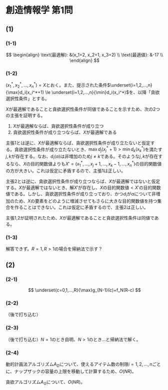 # 創造情報学 第1問

## (1)

### (1-1)

$$
\begin{align}
\text{最適解}: &(x_1=2, x_2=1, x_3=2) \\
\text{最適値}: &-17 \\
\end{align}
$$

### (1-2)

$(x_1^*, x_2^*,...,x_n^*)=X$とおく。また、提示された条件$\underset{i=1,2,...,n}{\max}d_i(x_i^*+1) \le \underset{i=1,2,...,n}{\min}d_i(x_i^*)$を、以降「貪欲選択性条件」とする。

$X$が最適解であることと貪欲選択性条件が同値であることを示すため、次の2つの主張を証明する。

1. $X$が最適解ならば、貪欲選択性条件が成り立つ
2. 貪欲選択性条件が成り立つならば、$X$が最適解である

主張1とは逆に、$X$が最適解ならば、貪欲選択性条件が成り立たないと仮定する。貪欲選択性条件が成り立たないとき、$\max d_j(x_j^*+1) > \min d_k(x_k^*)$を満たす$j, k$が存在する。なお、$d_i(\alpha)$は非増加のため$j\ne k$である。そのような$j, k$が存在するなら、$X$の目的関数値よりも$X'=(x_1^*,...,x_j+1,...,x_k-1,...,x_n^*)$の目的関数値の方が大きい。これは仮定に矛盾するので、主張1は正しい。

主張2とは逆に、貪欲選択性条件が成り立つならば、$X$が最適解ではないと仮定する。$X$が最適解ではないとき、解$X'$が存在し、$X\text{の目的関数値} < X'\text{の目的関数値}$である。しかし、貪欲選択性条件が成り立っており、かつ$d_i$が$\alpha$について非増加のため、$X$の要素をどのように増減させてもさらに大きな目的関数値を持つ集合を作ることはできない。これは仮定に矛盾するので、主張2は正しい。

主張1,2が証明されたため、$X$が最適解であることと貪欲選択性条件は同値である。

### (1-3)

解答できず。$R=1, R>1$の場合を帰納法で示す？

## (2)

### (2-1)

$$
\underset{c=0,1,...,R}{\max}g_{N-1}(c)+f_N(R-c)
$$

### (2-2)

（後で打ち込む）

### (2-3)

（後で打ち込む）$N=1$のとき自明、$N>1$のとき...と帰納法で解く。

### (2-4)

動的計画法アルゴリズム$A_D$について、使えるアイテム数の制限$i=1,2,...,n$ごとに、ナップザックの容量の上限を移動して計算するため、$O(NR)$。

貪欲アルゴリズム$A_G$について、$O(NR)$。
